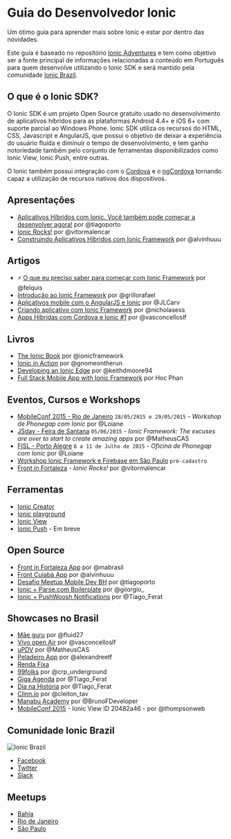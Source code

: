 # Guia do Desenvolvedor Ionic
Um ótimo guia para aprender mais sobre Ionic e estar por
dentro das novidades.

Este guia é baseado no repositório [Ionic Adventures](http://github.com/juarezpaf/ionic-adventures) e tem como objetivo ser a fonte principal de informações relacionadas a conteúdo em Português para quem desenvolve utilizando o Ionic SDK e será mantido pela comunidade [Ionic Brazil](http://github.com/ionicbrazil).

## O que é o Ionic SDK?
O Ionic SDK é um projeto Open Source gratuito usado no desenvolvimento de aplicativos híbridos para as plataformas Android 4.4+ e iOS 6+ com suporte parcial ao Windows Phone. Ionic SDK utiliza os recursos do HTML, CSS, Javascript e AngularJS, que possui o objetivo de deixar a experiência do usuário fluída e diminuir o tempo de desenvolvimento, e tem ganho notoriedade também pelo conjunto de ferramentas disponibilizados como Ionic View, Ionic Push, entre outras.

O Ionic também possui integração com o [Cordova](https://cordova.apache.org/) e o [ngCordova](http://ngcordova.com/) tornando capaz a utilização de recursos nativos dos dispositivos.

## Apresentações

* [Aplicativos Híbridos com Ionic. Você também pode começar a desenvolver agora!](http://www.tiagoporto.com/aplicativos-hibridos-com-ionic-voce-tambem-pode-comecar-a-desenvolver-agora) por @tiagoporto
* [Ionic Rocks!](https://speakerdeck.com/vitormalencar/ionic-rocks) por @vitormalencar
* [Construindo Aplicativos Híbridos com Ionic Framework](http://alvarowolfx.github.io/ionic-present/#/) por @alvinhuuu

## Artigos

* :zap: [O que eu preciso saber para começar com Ionic Framework](http://tutsmais.com.br/blog/ionicframework/o-que-eu-preciso-saber-para-comecar-com-ionic-framework) por @felquis
* [Introdução ao Ionic Framework](http://tableless.com.br/introducao-ao-ionic-framework/) por @grillorafael
* [Aplicativos mobile com o AngularJS e Ionic](http://frontinbrazil.com.br/aplicativos-mobile-com-o-angularjs-e-ionic/) por @JLCarv
* [Criando aplicativo com Ionic Framework](http://nicholasess.com.br/desenvolvimento/criando-aplicativo-com-ionic-framework-serie/) por @nicholasess
* [Apps Híbridas com Cordova e Ionic #1](http://luisvasconcellos.com/2015/04/06/apps-hibridas-com-cordova-e-ionic.html) por @vasconcelloslf

## Livros

* [The Ionic Book](http://ionicframework.com/docs/guide/) por @ionicframework
* [Ionic in Action](http://www.manning.com/wilken) por @gnomeontherun 
* [Developing an Ionic Edge](http://bleedingedgepress.com/developing-ionic-edge/) por @keithdmoore94
* [Full Stack Mobile App with Ionic Framework](http://amzn.com/B00QF1H380) por Hoc Phan

## Eventos, Cursos e Workshops

* [MobileConf 2015 - Rio de Janeiro](http://www.mobileconf.com.br/) `28/05/2015 e 29/05/2015` - *Workshop de Phonegap com Ionic* por @Loiane
* [JSday - Feira de Santana](http://www.jsday.com.br/) `05/06/2015` - *Ionic Framework: The excuses are over to start to create amazing apps* por @MatheusCAS
* [FISL - Porto Alegre](http://softwarelivre.org/fisl16) `8 a 11 de Julho de 2015` - *Oficina de Phonegap com Ionic* por @Loiane
* [Workshop Ionic Framework e Firebase em São Paulo](https://kaumac.typeform.com/to/ovUnoW) `pré-cadastro`
* [Front in Fortaleza](http://www.frontinfortaleza.com.br/) - *Ionic Rocks!* por @vitormalencar

## Ferramentas

* [Ionic Creator](https://creator.ionic.io/)
* [Ionic playground](http://play.ionic.io/)
* [Ionic View](http://view.ionic.io/)
* [Ionic Push](https://apps.ionic.io/landing/push) - Em breve

## Open Source

* [Front in Fortaleza App](https://github.com/devevents/front-in-fortaleza-app) por @mabrasil
* [Front Cuiabá App](https://github.com/alvarowolfx/front-in-cuiaba-app) por @alvinhuuu
* [Desafio Meetup Mobile Dev BH](https://github.com/tiagoporto/desafio-mobile) por @tiagoporto
* [Ionic + Parse.com Boilerplate](https://github.com/giorgiofellipe/ionic-angular-parse-boilerplate) por @giiorgio_
* [Ionic + PushWoosh Notifications](https://github.com/TiagoSilvaPereira/ionic-pushwoosh) por @Tiago_Ferat

## Showcases no Brasil

* [Mãe guru](http://maeguru.com.br/) por @fluid27
* [Vivo open Air](https://itunes.apple.com/us/app/vivo-open-air/id940039537?mt=8) por @vasconcelloslf
* [uPDV](https://play.google.com/store/apps/details?id=com.ionicframework.updv389492) por @MatheusCAS
* [Peladeiro App](https://play.google.com/store/apps/details?id=com.alexandreoliveira.peladeiroapp) por @alexandreetf
* [Renda Fixa](http://rendafixa.rocks/)
* [99folks](http://99folks.com) por @crp_underground
* [Giga Agenda](https://play.google.com/store/apps/details?id=com.tsp.gigaagenda532012) por @Tiago_Ferat
* [Dia na História](https://play.google.com/store/apps/details?id=com.tsp.dayinhistory910335) por @Tiago_Ferat
* [Clinn.io](http://clinn.io/) por @cleiton_tav
* [Manabu Academy](https://play.google.com/store/apps/details?id=com.manabuacademy.manabuacademy) por @BrunoFDeveloper
* [MobileConf 2015](http://goo.gl/wY5aoO) - Ionic View ID 20482a46 - por @thompsonweb

## Comunidade Ionic Brazil
![Ionic Brazil](ionicbrazil.png)

* [Facebook](https://www.facebook.com/groups/1558333777738228)
* [Twitter](http://twitter.com/ionicbrazil)
* [Slack](http://ionicbrazil.herokuapp.com)

## Meetups
* [Bahia](http://www.meetup.com/ionicbahia)
* [Rio de Janeiro](http://www.meetup.com/Ionic-Rio-de-Janeiro)
* [São Paulo](http://www.meetup.com/Aplicativos-Hibridos-Meetup)
